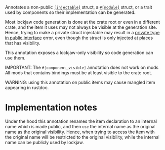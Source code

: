 Annotates a non-public [`[injectable]`](injectable) struct, a [`#[module]`](module) struct, or a
trait used by components so their implementation can be generated.

Most lockjaw code generation is done at the crate root or even in a different crate, and the item it
uses may not always be visible at the generation site. Hence, trying to make a private struct
injectable may result in
a [private type in public interface](https://doc.rust-lang.org/error-index.html#E0446) error, even
though the struct is only injected at places that has visibility.

This annotation exposes a lockjaw-only visibility so code generation can use them.

IMPORTANT: The `#[component_visible]` annotation does not work on mods. All mods that contains
bindings must be at least visible to the crate root.

WARNING: using this annotation on public items may cause mangled item appearing in rustdoc.

# Implementation notes

Under the hood this annotation renames the item declaration to an internal name which is made
public, and then `use` the internal name as the original name as the original visibility. Hence,
when trying to access the item with the original name will be restricted to the original visibility,
while the internal name can be publicly used by lockjaw.
